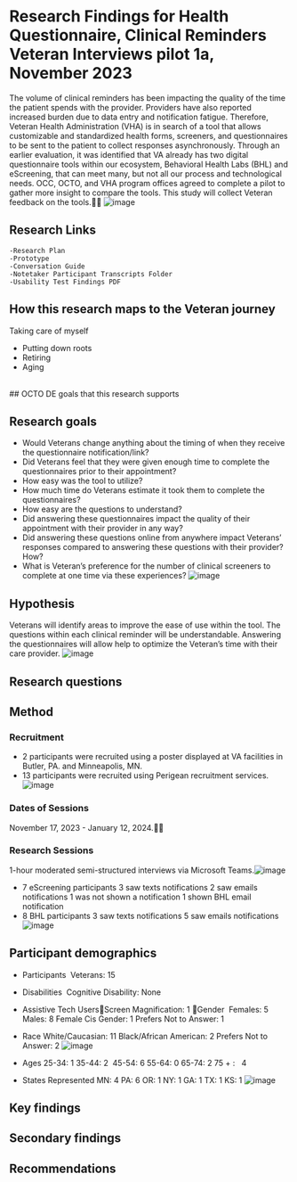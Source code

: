# Research Findings for Health Questionnaire, Clinical Reminders Veteran Interviews pilot 1a, November 2023
The volume of clinical reminders has been impacting the quality of the time the patient spends with the provider. Providers have also reported increased burden due to data entry and notification fatigue. Therefore, Veteran Health Administration (VHA) is in search of a tool that allows customizable and standardized health forms, screeners, and questionnaires to be sent to the patient to collect responses asynchronously. Through an earlier evaluation, it was identified that VA already has two digital questionnaire tools within our ecosystem, Behavioral Health Labs (BHL) and eScreening, that can meet many, but not all our process and technological needs. OCC, OCTO, and VHA program offices agreed to complete a pilot to gather more insight to compare the tools. This study will collect Veteran feedback on the tools.
![image](https://github.com/department-of-veterans-affairs/va.gov-team/assets/108754235/f2d49f29-d6d1-4714-b748-7211b62f9725)


## Research Links
    -Research Plan
    -Prototype
    -Conversation Guide
    -Notetaker Participant Transcripts Folder
    -Usability Test Findings PDF

## How this research maps to the Veteran journey
 Taking care of myself
- Putting down roots
- Retiring
- Aging
   <br> 
 <br> 
## OCTO DE goals that this research supports

## Research goals
-  Would Veterans change anything about the timing of when they receive the questionnaire notification/link?
-  Did Veterans feel that they were given enough time to complete the questionnaires prior to their appointment?
-  How easy was the tool to utilize?
-  How much time do Veterans estimate it took them to complete the questionnaires?
-  How easy are the questions to understand?
-  Did answering these questionnaires impact the quality of their appointment with their provider in any way?
-  Did answering these questions online from anywhere impact Veterans’ responses compared to answering these questions with their provider? How?
-  What is Veteran’s preference for the number of clinical screeners to complete at one time via these experiences?
![image](https://github.com/department-of-veterans-affairs/va.gov-team/assets/108754235/9eae913f-5b0a-4f6b-a5ad-c9e003ffdabd)

## Hypothesis
Veterans will identify areas to improve the ease of use within the tool.
The questions within each clinical reminder will be understandable.
Answering the questionnaires will allow help to optimize the Veteran’s time with their care provider.
![image](https://github.com/department-of-veterans-affairs/va.gov-team/assets/108754235/ffa92bba-6fa7-47be-9123-fa594c21ba18)


## Research questions

## Method
### Recruitment
-  2 participants were recruited using a poster displayed at VA facilities in Butler, PA. and Minneapolis, MN. 
-  13 participants were recruited using Perigean recruitment services.
![image](https://github.com/department-of-veterans-affairs/va.gov-team/assets/108754235/d51d4b84-661e-417d-9d2e-452597dd485c)

### Dates of Sessions 
November 17, 2023 - January 12, 2024.

### Research Sessions
1-hour moderated semi-structured interviews via Microsoft Teams.![image](https://github.com/department-of-veterans-affairs/va.gov-team/assets/108754235/6292699a-a339-425c-9ef6-821129405ecb)

- 7 eScreening participants
    3 saw texts notifications
    2 saw emails notifications
    1 was not shown a notification
    1 shown BHL email notification
-  8 BHL participants
    3 saw texts notifications
    5 saw emails notifications
![image](https://github.com/department-of-veterans-affairs/va.gov-team/assets/108754235/25d5f9b1-08ed-4852-8054-7d986b162396)


## Participant demographics
-  Participants 
Veterans: 15

-  Disabilities 
Cognitive Disability: None

-  Assistive Tech UsersScreen Magnification: 1
Gender 
Females: 5  
Males: 8
Female Cis Gender: 1
Prefers Not to Answer: 1

-  Race
White/Caucasian: 11
Black/African American: 2
Prefers Not to Answer: 2
![image](https://github.com/department-of-veterans-affairs/va.gov-team/assets/108754235/6629b9c0-dd6c-497b-ab18-8c3d335c2ffc)

-  Ages
25-34: 1
35-44: 2 
45-54: 6
55-64: 0
65-74: 2
75 + :   4

-  States Represented
MN: 4
PA: 6
OR: 1
NY: 1
GA: 1
TX: 1
KS: 1
![image](https://github.com/department-of-veterans-affairs/va.gov-team/assets/108754235/4ab7ec8b-8c40-498f-afd9-60e0d37b1065)



## Key findings

## Secondary findings

## Recommendations
